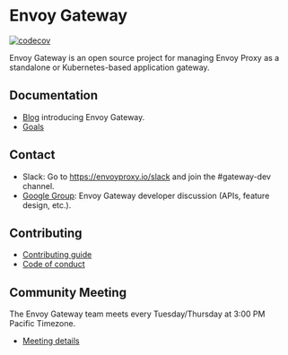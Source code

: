 # Envoy Gateway

[![codecov](https://codecov.io/gh/envoyproxy/gateway/branch/main/graph/badge.svg)](https://codecov.io/gh/envoyproxy/gateway)

Envoy Gateway is an open source project for managing Envoy Proxy as a standalone or
Kubernetes-based application gateway.

## Documentation

* [Blog][blog] introducing Envoy Gateway.
* [Goals](GOALS.md)

## Contact

* Slack: Go to https://envoyproxy.io/slack and join the #gateway-dev channel.
* [Google Group][group]: Envoy Gateway developer discussion (APIs, feature design, etc.).

## Contributing

* [Contributing guide](CONTRIBUTING.md)
* [Code of conduct](CODE_OF_CONDUCT.md)

## Community Meeting

The Envoy Gateway team meets every Tuesday/Thursday at 3:00 PM Pacific Timezone.

* [Meeting details][meeting]

[meeting]: https://docs.google.com/document/d/1leqwsHX8N-XxNEyTflYjRur462ukFxd19Rnk3Uzy55I/edit?usp=sharing
[group]: https://groups.google.com/forum/#!forum/envoy-gateway-developers
[blog]: https://blog.envoyproxy.io/introducing-envoy-gateway-ad385cc59532
